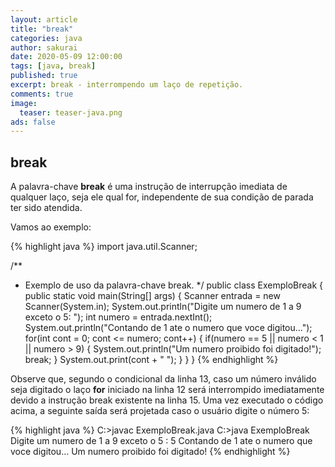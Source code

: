 ```yaml
---
layout: article
title: "break"
categories: java
author: sakurai
date: 2020-05-09 12:00:00
tags: [java, break]
published: true
excerpt: break - interrompendo um laço de repetição.
comments: true
image:
  teaser: teaser-java.png
ads: false
---
```


## break

A palavra-chave **break** é uma instrução de interrupção imediata de qualquer laço, seja ele qual for, independente de sua condição de parada ter sido atendida.

Vamos ao exemplo:

{% highlight java %}
import java.util.Scanner;

/**
 * Exemplo de uso da palavra-chave break.
 */
public class ExemploBreak {
  public static void main(String[] args) {
    Scanner entrada = new Scanner(System.in);
    System.out.println("Digite um numero de 1 a 9 exceto o 5: ");
    int numero = entrada.nextInt();
    System.out.println("Contando de 1 ate o numero que voce digitou…");
    for(int cont = 0; cont <= numero; cont++) {
      if(numero == 5 || numero < 1 || numero > 9) {
        System.out.println("Um numero proibido foi digitado!");
        break;
      }
      System.out.print(cont + " ");
    }
  }
}
{% endhighlight %}

Observe que, segundo o condicional da linha 13, caso um número inválido seja digitado o laço **for** iniciado na linha 12 será interrompido imediatamente devido a instrução break existente na linha 15. Uma vez executado o código acima, a seguinte saída será projetada caso o usuário digite o número 5:

{% highlight java %}
C:\>javac ExemploBreak.java
C:\>java ExemploBreak
Digite um numero de 1 a 9 exceto o 5 :
5
Contando de 1 ate o numero que voce digitou...
Um numero proibido foi digitado!
{% endhighlight %}